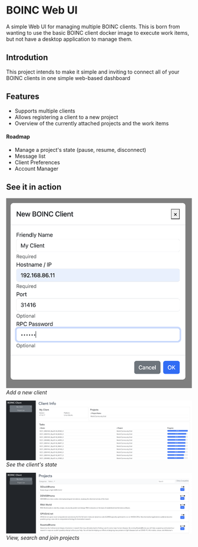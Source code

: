 # BOINC Web UI

A simple Web UI for managing multiple BOINC clients. This is born from wanting to use the basic BOINC client docker image to execute work items, but not have a desktop application to manage them.

## Introdution

This project intends to make it simple and inviting to connect all of your BOINC clients in one simple web-based dashboard


## Features

* Supports multiple clients
* Allows registering a client to a new project
* Overview of the currently attached projects and the work items

#### Roadmap

* Manage a project's state (pause, resume, disconnect)
* Message list
* Client Preferences
* Account Manager

## See it in action

![New Client Modal](docs/img/new_client_modal.png)
_Add a new client_

![Basic Client View](docs/img/client_info.png)
_See the client's state_

![Project List](docs/img/project_list.png)
_View, search and join projects_

